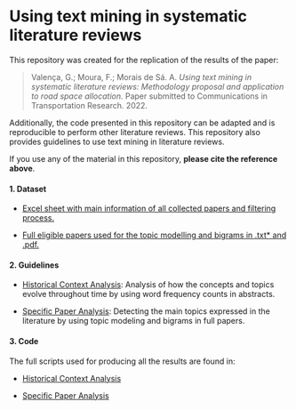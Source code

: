 Using text mining in systematic literature reviews
================

This repository was created for the replication of the results of the
paper:

> Valença, G.; Moura, F.; Morais de Sá. A. *Using text mining in
> systematic literature reviews: Methodology proposal and application to
> road space allocation.* Paper submitted to Communications in
> Transportation Research. 2022.

Additionally, the code presented in this repository can be adapted and
is reproducible to perform other literature reviews. This repository
also provides guidelines to use text mining in literature reviews.

If you use any of the material in this repository, **please cite the
reference above**.

#### 1. Dataset

-   [Excel sheet with main information of all collected papers and
    filtering process.](/Data/table_systematic_review.xlsx)

-   [Full eligible papers used for the topic modelling and bigrams in
    .txt\* and .pdf.](/Data/Full_papers/)

#### 2. Guidelines

-   [Historical Context Analysis](Historical_Context_Abs_TM.md):
    Analysis of how the concepts and topics evolve throughout time by
    using word frequency counts in abstracts.

-   [Specific Paper Analysis](LDA_Bigrams_Full_Papers.md): Detecting the
    main topics expressed in the literature by using topic modeling and
    bigrams in full papers.

#### 3. Code

The full scripts used for producing all the results are found in:

-   [Historical Context Analysis](/Scripts/Script_Historical_Analysis.R)

-   [Specific Paper Analysis](/Scripts/LDA%20R%20script.R)
